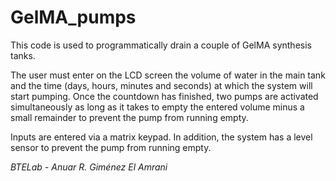 # GelMA_pumps
This code is used to programmatically drain a couple of GelMA synthesis tanks.

The user must enter on the LCD screen the volume of water in the main tank and the time (days, hours, minutes and seconds) at which the system will start pumping. Once the countdown has finished, two pumps are activated simultaneously as long as it takes to empty the entered volume minus a small remainder to prevent the pump from running empty. 

Inputs are entered via a matrix keypad. In addition, the system has a level sensor to prevent the pump from running empty. 

*BTELab - Anuar R. Giménez El Amrani*
